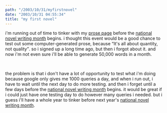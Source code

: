 ```yaml
---
path: "/2003/10/31/myfirstnovel" 
date: "2003/10/31 04:55:34" 
title: "my first novel" 
---
```

<p>i'm running out of time to tinker with my <a href="http://www.randomchaos.com/language/prose.php">prose page</a> before the <a href="http://nanowrimo.org/">national novel writing month</a> begins. i thought this event would be a good chance to test out some computer-generated prose, because <q>It's all about quantity, not quality</q>. so i signed up a long time ago, but then i forgot about it. and now i'm not even sure i'll be able to generate 50,000 words in a month.</p><br><p>the problem is that i don't have a lot of opportunity to test what i'm doing because google only gives me 1000 queries a day, and when i run out, i have to wait until the next day to do more testing. and then i forget until a few days before the <a href="http://nanowrimo.org/">national novel writing month</a> begins. it would be great if i could just have one testing day to do however many queries i needed. but i guess i'll have a whole year to tinker before next year's <a href="http://nanowrimo.org/">national novel writing month</a>.</p>